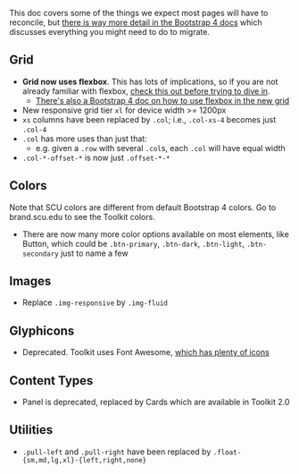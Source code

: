 This doc covers some of the things we expect most pages will have to reconcile, but [there is way more detail in the Bootstrap 4 docs](https://v4-alpha.getbootstrap.com/migration/) which discusses everything you might need to do to migrate.

## Grid

- **Grid now uses flexbox**. This has lots of implications, so if you are not already familiar with flexbox, [check this out before trying to dive in](https://css-tricks.com/snippets/css/a-guide-to-flexbox/).
  - [There's also a Bootstrap 4 doc on how to use flexbox in the new grid](https://v4-alpha.getbootstrap.com/utilities/flexbox/)
- New responsive grid tier `xl` for device width >= 1200px
- `xs` columns have been replaced by `.col`; i.e., `.col-xs-4` becomes just `.col-4`
- `.col` has more uses than just that: 
  - e.g. given a `.row` with several `.col`s, each `.col` will have equal width
- `.col-*-offset-*` is now just `.offset-*-*`

## Colors

Note that SCU colors are different from default Bootstrap 4 colors. Go to brand.scu.edu to see the Toolkit colors.

- There are now many more color options available on most elements, like Button, which could be `.btn-primary`, `.btn-dark`, `.btn-light`, `.btn-secondary` just to name a few

## Images

- Replace `.img-responsive` by `.img-fluid`

## Glyphicons

- Deprecated. Toolkit uses Font Awesome, [which has plenty of icons](http://fontawesome.io/icons/)

## Content Types

- Panel is deprecated, replaced by Cards which are available in Toolkit 2.0

## Utilities

- `.pull-left` and `.pull-right` have been replaced by `.float-{sm,md,lg,xl}-{left,right,none}`

